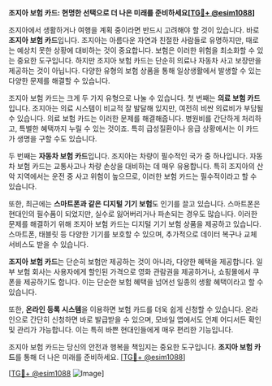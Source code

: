 **조지아 보험 카드: 현명한 선택으로 더 나은 미래를 준비하세요[[TG💪+ @esim1088](https://t.me/s/esim1088)]**

조지아에서 생활하거나 여행을 계획 중이라면 반드시 고려해야 할 것이 있습니다. 바로 **조지아 보험 카드**입니다. 조지아는 아름다운 자연과 친절한 사람들로 유명하지만, 때로는 예상치 못한 상황에 대비하는 것이 중요합니다. 보험은 이러한 위험을 최소화할 수 있는 중요한 도구입니다. 하지만 조지아 보험 카드는 단순히 의료나 자동차 사고 보장만을 제공하는 것이 아닙니다. 다양한 유형의 보험 상품을 통해 일상생활에서 발생할 수 있는 다양한 문제를 해결할 수 있습니다.

조지아 보험 카드는 크게 두 가지 유형으로 나눌 수 있습니다. 첫 번째는 **의료 보험 카드**입니다. 조지아는 의료 시스템이 비교적 잘 발달해 있지만, 여전히 비싼 의료비가 부담될 수 있습니다. 의료 보험 카드는 이러한 문제를 해결해줍니다. 병원비를 간단하게 처리하고, 특별한 혜택까지 누릴 수 있는 것이죠. 특히 급성질환이나 응급 상황에서는 이 카드가 생명을 구할 수도 있습니다.

두 번째는 **자동차 보험 카드**입니다. 조지아는 차량이 필수적인 국가 중 하나입니다. 자동차 보험 카드는 교통사고나 차량 손상을 대비하는 데 매우 유용합니다. 특히 조지아의 산악 지역에서는 운전 중 사고 위험이 높으므로, 이러한 보험 카드는 필수적이라고 할 수 있습니다.

또한, 최근에는 **스마트폰과 같은 디지털 기기 보험**도 인기를 끌고 있습니다. 스마트폰은 현대인의 필수품이 되었지만, 실수로 잃어버리거나 파손되는 경우도 많습니다. 이러한 문제를 해결하기 위해 조지아 보험 카드는 디지털 기기 보험 상품을 제공하고 있습니다. 스마트폰, 태블릿 등 다양한 기기를 보호할 수 있으며, 추가적으로 데이터 복구나 교체 서비스도 받을 수 있습니다.

**조지아 보험 카드**는 단순히 보험만 제공하는 것이 아니라, 다양한 혜택을 제공합니다. 일부 보험 회사는 사용자에게 할인된 가격으로 영화 관람권을 제공하거나, 쇼핑몰에서 쿠폰을 제공하기도 합니다. 이는 단순한 보험 혜택을 넘어선 일종의 생활 혜택이라고 할 수 있습니다.

또한, **온라인 등록 시스템**을 이용하면 보험 카드를 더욱 쉽게 신청할 수 있습니다. 온라인으로 간단히 신청하면 바로 발급받을 수 있으며, 모바일 앱에서도 언제 어디서든 확인 및 관리가 가능합니다. 이는 특히 바쁜 현대인들에게 매우 편리한 기능입니다.

조지아 보험 카드는 당신의 안전과 행복을 책임지는 중요한 도구입니다. **조지아 보험 카드**를 통해 더 나은 미래를 준비하세요. [[TG💪+ @esim1088](https://t.me/s/esim1088)]

[[TG💪+ @esim1088](https://t.me/s/esim1088) ![Image](https://i.postimg.cc/Y0z9fWf4/image.png)]